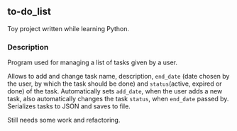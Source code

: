 ## to-do_list
Toy project written while learning Python. 

### Description
Program used for managing a list of tasks given by a user. 

Allows to add and change task name, description, `end_date` (date chosen by the user, by which the task should be done) and `status`(active, expired or done) of the task. 
Automatically sets `add_date`, when the user adds a new task, also automatically changes the task `status`, when `end_date` passed by.  
Serializes tasks to JSON and saves to file.  

Still needs some work and refactoring.
